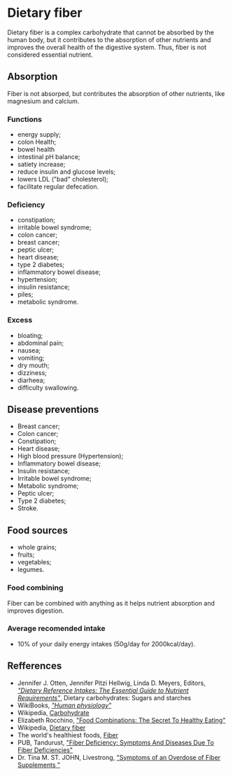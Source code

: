 # Dietary fiber

Dietary fiber is a complex carbohydrate that cannot be absorbed by the human body, but it contributes to the 
absorption of other nutrients and improves the overall health of the digestive system. 
Thus, fiber is not considered essential nutrient.

## Absorption
Fiber is not absorped, but contributes the absorption of other nutrients, like magnesium and calcium.

### Functions
- energy supply;
- colon Health;
- bowel health
- intestinal pH balance;
- satiety increase;
- reduce insulin and glucose levels;
- lowers LDL ("bad" cholesterol);
- facilitate regular defecation.

### Deficiency
- constipation;
- irritable bowel syndrome;
- colon cancer;
- breast cancer;
- peptic ulcer;
- heart disease;
- type 2 diabetes;
- inflammatory bowel disease;
- hypertension;
- insulin resistance;
- piles;
- metabolic syndrome.

### Excess
- bloating;
- abdominal pain;
- nausea;
- vomiting;
- dry mouth;
- dizziness;
- diarheea;
- difficulty swallowing.

## Disease preventions
- Breast cancer;
- Colon cancer;
- Constipation;
- Heart disease;
- High blood pressure (Hypertension);
- Inflammatory bowel disease;
- Insulin resistance;
- Irritable bowel syndrome;
- Metabolic syndrome;
- Peptic ulcer;
- Type 2 diabetes;
- Stroke.

## Food sources
- whole grains;
- fruits;
- vegetables;
- legumes.

### Food combining
Fiber can be combined with anything as it helps nutrient absorption and improves digestion.

### Average recomended intake
- 10% of your daily energy intakes (50g/day for 2000kcal/day).

## Refferences
- Jennifer J. Otten, Jennifer Pitzi Hellwig, Linda D. Meyers, Editors, [_"Dietary Reference Intakes: The Essential Guide to Nutrient Requirements"_](https://www.amazon.com/Dietary-Reference-Intakes-Essential-Requirements/dp/0309157420), Dietary carbohydrates: Sugars and starches
- WikiBooks, [_"Human physiology"_](https://en.wikibooks.org/wiki/Human_Physiology/Nutrition#Carbohydrates)
- Wikipedia, [Carbohydrate](https://en.wikipedia.org/wiki/Carbohydrate)
- Elizabeth Rocchino, ["Food Combinations: The Secret To Healthy Eating"](http://www.mindbodygreen.com/0-7896/food-combinations-the-secret-to-healthy-eating.html)
- Wikipedia, [Dietary fiber](https://en.wikipedia.org/wiki/Dietary_fiber)
- The world's healthiest foods, [Fiber](http://www.whfoods.com/genpage.php?tname=nutrient&dbid=59)
- PUB, Tandurust, ["Fiber Deficiency: Symptoms And Diseases Due To Fiber Deficiencies"](http://www.tandurust.com/health-faq-5/fiber-deficiency.html)
- Dr. Tina M. ST. JOHN, Livestrong, ["Symptoms of an Overdose of Fiber Supplements "](http://www.livestrong.com/article/439742-symptoms-of-an-overdose-of-fiber-supplements)